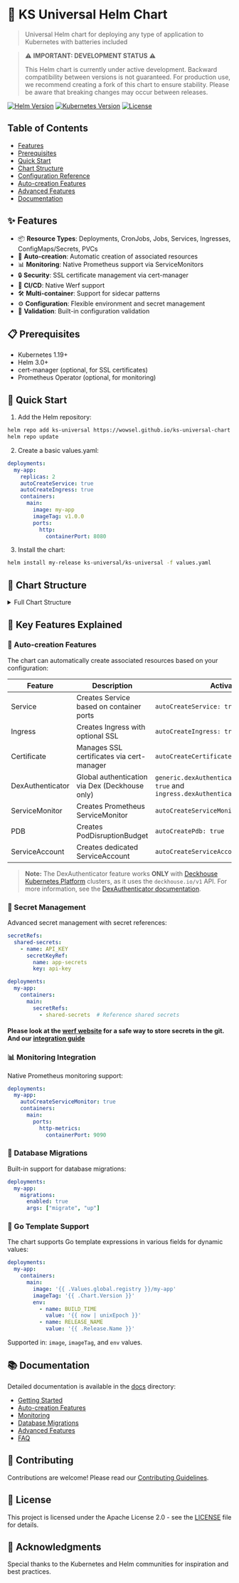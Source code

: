 # 🚀 KS Universal Helm Chart

> Universal Helm chart for deploying any type of application to Kubernetes with batteries included

> ⚠️ **IMPORTANT: DEVELOPMENT STATUS** ⚠️
> 
> This Helm chart is currently under active development. Backward compatibility between versions is not guaranteed. For production use, we recommend creating a fork of this chart to ensure stability. Please be aware that breaking changes may occur between releases.

[![Helm Version](https://img.shields.io/badge/helm-v3-blue)](https://helm.sh)
[![Kubernetes Version](https://img.shields.io/badge/kubernetes-%3E%3D%201.19-blue)](https://kubernetes.io)
[![License](https://img.shields.io/badge/license-Apache%202.0-green)](LICENSE)

## Table of Contents
- [Features](#features)
- [Prerequisites](#prerequisites)
- [Quick Start](#quick-start)
- [Chart Structure](#chart-structure)
- [Configuration Reference](#configuration-reference)
- [Auto-creation Features](#auto-creation-features)
- [Advanced Features](#advanced-features)
- [Documentation](#documentation)

## ✨ Features

- 📦 **Resource Types**: Deployments, CronJobs, Jobs, Services, Ingresses, ConfigMaps/Secrets, PVCs
- 🤖 **Auto-creation**: Automatic creation of associated resources
- 📊 **Monitoring**: Native Prometheus support via ServiceMonitors
- 🔒 **Security**: SSL certificate management via cert-manager
- 🔄 **CI/CD**: Native Werf support
- 🛠️ **Multi-container**: Support for sidecar patterns
- ⚙️ **Configuration**: Flexible environment and secret management
- 🎯 **Validation**: Built-in configuration validation

## 📋 Prerequisites

- Kubernetes 1.19+
- Helm 3.0+
- cert-manager (optional, for SSL certificates)
- Prometheus Operator (optional, for monitoring)

## 🚀 Quick Start

1. Add the Helm repository:
```bash
helm repo add ks-universal https://wowsel.github.io/ks-universal-chart
helm repo update
```

2. Create a basic values.yaml:
```yaml
deployments:
  my-app:
    replicas: 2
    autoCreateService: true
    autoCreateIngress: true
    containers:
      main:
        image: my-app
        imageTag: v1.0.0
        ports:
          http:
            containerPort: 8080
```

3. Install the chart:
```bash
helm install my-release ks-universal/ks-universal -f values.yaml
```

## 📑 Chart Structure

<details>
<summary>Full Chart Structure</summary>

```yaml
# Global deployment settings
deploymentsGeneral:
  securityContext: {}      # Pod security context
  nodeSelector: {}         # Node selection constraints
  tolerations: []         # Pod tolerations
  affinity: {}            # Pod affinity rules
  probes: {}              # Default probe configurations
  lifecycle: {}           # Default lifecycle hooks
  autoCreateServiceMonitor: false  # Enable ServiceMonitor creation
  autoCreateSoftAntiAffinity: false  # Enable soft anti-affinity

# Generic settings
generic:
  extraImagePullSecrets: []  # Global image pull secrets for all deployments, jobs, and cronjobs
  ingressesGeneral: {}       # Global ingress configurations
  serviceMonitorGeneral: {}  # Global ServiceMonitor settings
  dexAuthenticatorGeneral: {}  # Global DexAuthenticator settings

# Deployments
deployments:
  deployment-name:
    replicas: 1           # Number of pod replicas
    containers:           # Container configurations
      container-name:
        image: nginx      # Container image
        imageTag: latest  # Image tag
        ports:           # Container ports
          portName:
            containerPort: 80
            protocol: TCP
        resources: {}     # Resource requests and limits
        probes: {}       # Container probes
        env: []          # Environment variables (supports Go template)
        envFrom: []      # Environment from ConfigMaps/Secrets
        volumeMounts: [] # Volume mounts
        lifecycle: {}    # Container lifecycle hooks
        command: []      # Container command
        args: []         # Command arguments
        securityContext: {} # Container security context
    
    # Deployment features
    autoCreateService: false        # Create Service automatically
    autoCreateIngress: false        # Create Ingress automatically
    autoCreateServiceMonitor: false # Create ServiceMonitor
    autoCreatePdb: false           # Create PDB
    autoCreateCertificate: false   # Create Certificate
    autoCreateServiceAccount: false # Create ServiceAccount
    autoCreateSoftAntiAffinity: false # Enable soft anti-affinity
    
    # Additional configurations
    serviceType: ClusterIP    # Service type when autoCreateService is true
    ingress: {}              # Ingress configuration
    certificate: {}          # Certificate configuration
    serviceMonitor: {}       # ServiceMonitor configuration
    pdbConfig: {}           # PDB configuration
    serviceAccount: {}       # ServiceAccount configuration
    
    # Scaling and availability
    hpa:                     # HPA configuration
      minReplicas: 1
      maxReplicas: 10
      metrics: []
    
    # Database migrations
    migrations:
      enabled: false
      args: []
      backoffLimit: 1
    
    # Resources
    volumes: []             # Pod volumes
    nodeSelector: {}        # Node selection
    tolerations: []        # Pod tolerations
    affinity: {}           # Pod affinity rules
    annotations: {}        # Deployment annotations
    podAnnotations: {}     # Pod annotations

# CronJobs
cronJobs:
  cronjob-name:
    schedule: "* * * * *"
    timezone: ""
    successfulJobsHistoryLimit: 3
    failedJobsHistoryLimit: 1
    concurrencyPolicy: Allow
    containers: {}     # Same structure as deployment containers
    volumes: []
    nodeSelector: {}
    tolerations: []
    affinity: {}

# One-time Jobs
jobs:
  job-name:
    activeDeadlineSeconds: null
    backoffLimit: 6
    containers: {}     # Same structure as deployment containers
    volumes: []
    nodeSelector: {}
    tolerations: []
    affinity: {}

# Configurations
configs:
  config-name:
    type: configMap    # or "secret"
    data: {}          # Key-value pairs

# Standalone Services
services:
  service-name:
    type: ClusterIP
    ports:
      - name: http
        port: 80
        targetPort: 80
        protocol: TCP

# PersistentVolumeClaims
persistentVolumeClaims:
  pvc-name:
    accessModes: []
    storageClassName: ""
    size: 1Gi

# Standalone Ingresses
ingresses:
  ingress-name:
    annotations: {}
    ingressClassName: ""
    tls: []
    hosts: []
```
</details>

## 🌟 Key Features Explained

### 🔄 Auto-creation Features

The chart can automatically create associated resources based on your configuration:

| Feature | Description | Activation |
|---------|-------------|------------|
| Service | Creates Service based on container ports | `autoCreateService: true` |
| Ingress | Creates Ingress with optional SSL | `autoCreateIngress: true` |
| Certificate | Manages SSL certificates via cert-manager | `autoCreateCertificate: true` |
| DexAuthenticator | Global authentication via Dex (Deckhouse only) | `generic.dexAuthenticatorGeneral.enabled: true` and `ingress.dexAuthenticator.enabled: true` |
| ServiceMonitor | Creates Prometheus ServiceMonitor | `autoCreateServiceMonitor: true` |
| PDB | Creates PodDisruptionBudget | `autoCreatePdb: true` |
| ServiceAccount | Creates dedicated ServiceAccount | `autoCreateServiceAccount: true` |

> **Note:** The DexAuthenticator feature works **ONLY** with [Deckhouse Kubernetes Platform](https://deckhouse.ru/) clusters, as it uses the `deckhouse.io/v1` API. For more information, see the [DexAuthenticator documentation](https://deckhouse.ru/products/kubernetes-platform/documentation/v1/modules/user-authn/cr.html#dexauthenticator).

### 🔐 Secret Management

Advanced secret management with secret references:

```yaml
secretRefs:
  shared-secrets:
    - name: API_KEY
      secretKeyRef:
        name: app-secrets
        key: api-key

deployments:
  my-app:
    containers:
      main:
        secretRefs:
          - shared-secrets  # Reference shared secrets
```

#### Please look at the [werf website](https://werf.io/docs/latest/usage/deploy/values.html#secret-parameters-werf-only) for a safe way to store secrets in the git. And our [integration guide](docs/werf-integration.md)

### 📊 Monitoring Integration

Native Prometheus monitoring support:

```yaml
deployments:
  my-app:
    autoCreateServiceMonitor: true
    containers:
      main:
        ports:
          http-metrics:
            containerPort: 9090
```

### 🔄 Database Migrations

Built-in support for database migrations:

```yaml
deployments:
  my-app:
    migrations:
      enabled: true
      args: ["migrate", "up"]
```

### 🎨 Go Template Support

The chart supports Go template expressions in various fields for dynamic values:

```yaml
deployments:
  my-app:
    containers:
      main:
        image: '{{ .Values.global.registry }}/my-app'
        imageTag: '{{ .Chart.Version }}'
        env:
          - name: BUILD_TIME
            value: '{{ now | unixEpoch }}'
          - name: RELEASE_NAME  
            value: '{{ .Release.Name }}'
```

Supported in: `image`, `imageTag`, and `env` values.

## 📚 Documentation

Detailed documentation is available in the [docs](docs) directory:

- [Getting Started](docs/getting-started.md)
- [Auto-creation Features](docs/auto-creation.md)
- [Monitoring](docs/monitoring.md)
- [Database Migrations](docs/database-migrations.md)
- [Advanced Features](docs/advanced-features.md)
- [FAQ](docs/faq.md)

## 🤝 Contributing

Contributions are welcome! Please read our [Contributing Guidelines](CONTRIBUTING.md).

## 📄 License

This project is licensed under the Apache License 2.0 - see the [LICENSE](LICENSE) file for details.

## 🙏 Acknowledgments

Special thanks to the Kubernetes and Helm communities for inspiration and best practices.